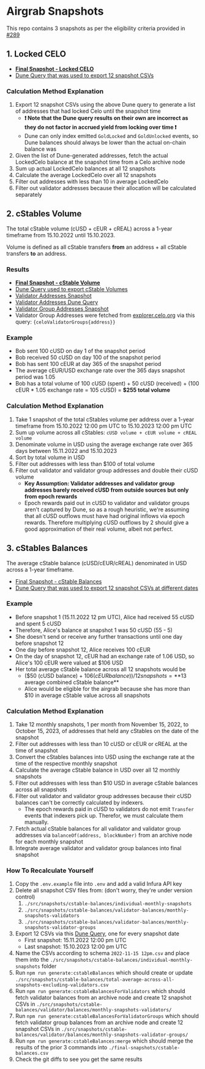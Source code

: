 # Airgrab Snapshots

This repo contains 3 snapshots as per the eligibility criteria provided in [#289](https://github.com/mento-protocol/mento-general/issues/289)

## 1. Locked CELO

- **[Final Snapshot - Locked CELO](./final-snapshots/locked-celo-balances.csv)**
- [Dune Query that was used to export 12 snapshot CSVs](https://dune.com/queries/3164542/5281325)

### Calculation Method Explanation

1. Export 12 snapshot CSVs using the above Dune query to generate a list of addresses that had locked Celo until the snapshot time
   - **❗ Note that the Dune query results on their own are incorrect as they do not factor in accrued yield from locking over time ❗**
   - Dune can only index emitted `GoldLocked` and `GoldUnlocked` events, so Dune balances should always be lower than the actual on-chain balance was
1. Given the list of Dune-generated addresses, fetch the actual LockedCelo balance at the snapshot time from a Celo archive node
1. Sum up actual LockedCelo balances at all 12 snapshots
1. Calculate the average LockedCelo over all 12 snapshots
1. Filter out addresses with less than 10 in average LockedCelo
1. Filter out validator addresses because their allocation will be calculated separately

## 2. cStables Volume

The total cStable volume (cUSD + cEUR + cREAL) across a 1-year timeframe from 15.10.2022 until 15.10.2023.

Volume is defined as all cStable transfers **from** an address + all cStable transfers **to** an address.

### Results

- **[Final Snapshot - cStable Volume](./final-snapshots/cstable-volume.csv)**
- [Dune Query used to export cStable Volumes](https://dune.com/queries/3163689/5279843)
- [Validator Addresses Snapshot](./src/snapshots/validators-and-groups/celo-validators.csv)
- [Validator Addresses Dune Query](https://dune.com/queries/3186301)
- [Validator Group Addresses Snapshot](./src/snapshots/validators-and-groups/celo-validator-groups.csv)
- Validator Group Addresses were fetched from [explorer.celo.org](https://explorer.celo.org/mainnet/graphiql) via this query: `{celoValidatorGroups{address}}`

### Example

- Bob sent 100 cUSD on day 1 of the snapshot period
- Bob received 50 cUSD on day 100 of the snapshot period
- Bob has sent 100 cEUR at day 365 of the snapshot period
- The average cEUR/USD exchange rate over the 365 days snapshot period was 1.05
- Bob has a total volume of 100 cUSD (spent) + 50 cUSD (received) + (100 cEUR * 1.05 exchange rate = 105 cUSD) = **$255 total volume**

### Calculation Method Explanation

1. Take 1 snapshot of the total cStables volume per address over a 1-year timeframe from 15.10.2022 12:00 pm UTC to 15.10.2023 12:00 pm UTC
1. Sum up volume across all cStables: `cUSD volume + cEUR volume + cREAL volume`
1. Denominate volume in USD using the average exchange rate over 365 days between 15.11.2022 and 15.10.2023
1. Sort by total volume in USD
1. Filter out addresses with less than $100 of total volume
1. Filter out validator and validator group addresses and double their cUSD volume
   - **Key Assumption: Validator addresses and validator group addresses barely received cUSD from outside sources but only from epoch rewards**
   - Epoch rewards paid out in cUSD to validator and validator groups aren't captured by Dune, so as a rough heuristic, we're assuming that all cUSD outflows must have had original inflows via epoch rewards. Therefore multiplying cUSD outflows by 2 should give a good approximation of their real volume, albeit not perfect.

## 3. cStables Balances

The average cStable balance (cUSD/cEUR/cREAL) denominated in USD across a 1-year timeframe.

- [Final Snapshot - cStable Balances](./final-snhapshots/cstable-balances.csv)
- [Dune Query that was used to export 12 snapshot CSVs at different dates](https://dune.com/queries/3144937/5269961)

### Example

- Before snapshot 1 (15.11.2022 12 pm UTC), Alice had received 55 cUSD and spent 5 cUSD
- Therefore, Alice's balance at snapshot 1 was 50 cUSD (55 - 5)
- She doesn't send or receive any further transactions until one day before snapshot 12
- One day before snapshot 12, Alice receives 100 cEUR
- On the day of snapshot 12, cEUR had an exchange rate of 1.06 USD, so Alice's 100 cEUR were valued at $106 USD
- Her total average cStable balance across all 12 snapshots would be
  - ($50 (cUSD balance) + $106 (cEUR balance)) / 12 snapshots = **$13 average combined cStable balance**
  - Alice would be eligible for the airgrab because she has more than $10 in average cStable value across all snapshots

### Calculation Method Explanation

1. Take 12 monthly snapshots, 1 per month from November 15, 2022, to October 15, 2023, of addresses that held any cStables on the date of the snapshot
1. Filter out addresses with less than 10 cUSD or cEUR or cREAL at the time of snapshot
1. Convert the cStables balances into USD using the exchange rate at the time of the respective monthly snapshot
1. Calculate the average cStable balance in USD over all 12 monthly snapshots
1. Filter out addresses with less than $10 USD in average cStable balances across all snapshots
1. Filter out validator and validator group addresses because their cUSD balances can't be correctly calculated by indexers.
   - The epoch rewards paid in cUSD to validators do not emit `Transfer` events that indexers pick up. Therefor, we must calculate them manually.
1. Fetch actual cStable balances for all validator and validator group addresses via `balanceOf(address, blockNumber)` from an archive node for each monthly snapshot
1. Integrate average validator and validator group balances into final snapshot

### How To Recalculate Yourself

1. Copy the `.env.example` file into `.env` and add a valid Infura API key
1. Delete all snapshot CSV files from: (don't worry, they're under version control)
   1. `./src/snapshots/cstable-balances/individual-monthly-snapshots`
   1. `./src/snapshots/cstable-balances/validator-balances/monthly-snapshots-validators`
   1. `./src/snapshots/cstable-balances/validator-balances/monthly-snapshots-validator-groups`
1. Export 12 CSVs via this [Dune Query](https://dune.com/queries/3144937/5269961), one for every snapshot date
   - First snapshot: 15.11.2022 12:00 pm UTC
   - Last snapshot: 15.10.2023 12:00 pm UTC
1. Name the CSVs according to schema `2022-11-15 12pm.csv` and place them into the `./src/snapshots/cstable-balances/individual-monthly-snapshots` folder
1. Run `npm run generate:cstableBalances` which should create or update `./src/snapshots/cstable-balances/total-average-across-all-snapshots-excluding-validators.csv`
1. Run `npm run generate:cstableBalancesForValidators` which should fetch validator balances from an archive node and create 12 snapshot CSVs in `./src/snapshots/cstable-balances/validator/balances/monthly-snapshots-validators/`
1. Run `npm run generate:cstableBalancesForValidatorGroups` which should fetch validator group balances from an archive node and create 12 snapshot CSVs in `./src/snapshots/cstable-balances/validator/balances/monthly-snapshots-validator-groups/`
1. Run `npm run generate:cstableBalances:merge` which should merge the results of the prior 3 commands into `./final-snapshots/cstable-balances.csv`
1. Check the git diffs to see you get the same results
